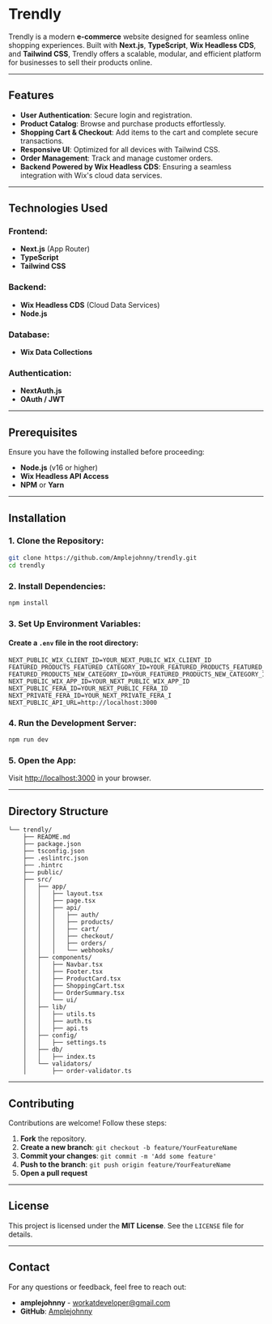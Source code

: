 # Trendly

Trendly is a modern **e-commerce** website designed for seamless online shopping experiences. Built with **Next.js**, **TypeScript**, **Wix Headless CDS**, and **Tailwind CSS**, Trendly offers a scalable, modular, and efficient platform for businesses to sell their products online.

---

## Features
- **User Authentication**: Secure login and registration.
- **Product Catalog**: Browse and purchase products effortlessly.
- **Shopping Cart & Checkout**: Add items to the cart and complete secure transactions.
- **Responsive UI**: Optimized for all devices with Tailwind CSS.
- **Order Management**: Track and manage customer orders.
- **Backend Powered by Wix Headless CDS**: Ensuring a seamless integration with Wix's cloud data services.

---

## Technologies Used
### Frontend:
- **Next.js** (App Router)
- **TypeScript**
- **Tailwind CSS**

### Backend:
- **Wix Headless CDS** (Cloud Data Services)
- **Node.js**

### Database:
- **Wix Data Collections**

### Authentication:
- **NextAuth.js**
- **OAuth / JWT**

---

## Prerequisites
Ensure you have the following installed before proceeding:
- **Node.js** (v16 or higher)
- **Wix Headless API Access**
- **NPM** or **Yarn**

---

## Installation

### 1. Clone the Repository:
```bash
git clone https://github.com/Amplejohnny/trendly.git
cd trendly
```

### 2. Install Dependencies:
```bash
npm install
```

### 3. Set Up Environment Variables:
#### Create a `.env` file in the root directory:
```env
NEXT_PUBLIC_WIX_CLIENT_ID=YOUR_NEXT_PUBLIC_WIX_CLIENT_ID
FEATURED_PRODUCTS_FEATURED_CATEGORY_ID=YOUR_FEATURED_PRODUCTS_FEATURED_CATEGORY_ID
FEATURED_PRODUCTS_NEW_CATEGORY_ID=YOUR_FEATURED_PRODUCTS_NEW_CATEGORY_ID
NEXT_PUBLIC_WIX_APP_ID=YOUR_NEXT_PUBLIC_WIX_APP_ID
NEXT_PUBLIC_FERA_ID=YOUR_NEXT_PUBLIC_FERA_ID
NEXT_PRIVATE_FERA_ID=YOUR_NEXT_PRIVATE_FERA_I
NEXT_PUBLIC_API_URL=http://localhost:3000
```

### 4. Run the Development Server:
```bash
npm run dev
```

### 5. Open the App:
Visit [http://localhost:3000](http://localhost:3000) in your browser.

---

## Directory Structure
```
└── trendly/
    ├── README.md
    ├── package.json
    ├── tsconfig.json
    ├── .eslintrc.json
    ├── .hintrc
    ├── public/
    ├── src/
    │   ├── app/
    │   │   ├── layout.tsx
    │   │   ├── page.tsx
    │   │   ├── api/
    │   │   │   ├── auth/
    │   │   │   ├── products/
    │   │   │   ├── cart/
    │   │   │   ├── checkout/
    │   │   │   ├── orders/
    │   │   │   └── webhooks/
    │   ├── components/
    │   │   ├── Navbar.tsx
    │   │   ├── Footer.tsx
    │   │   ├── ProductCard.tsx
    │   │   ├── ShoppingCart.tsx
    │   │   ├── OrderSummary.tsx
    │   │   └── ui/
    │   ├── lib/
    │   │   ├── utils.ts
    │   │   ├── auth.ts
    │   │   ├── api.ts
    │   ├── config/
    │   │   ├── settings.ts
    │   ├── db/
    │   │   ├── index.ts
    │   └── validators/
    │       ├── order-validator.ts
```

---

## Contributing
Contributions are welcome! Follow these steps:
1. **Fork** the repository.
2. **Create a new branch**: `git checkout -b feature/YourFeatureName`
3. **Commit your changes**: `git commit -m 'Add some feature'`
4. **Push to the branch**: `git push origin feature/YourFeatureName`
5. **Open a pull request**

---

## License
This project is licensed under the **MIT License**. See the `LICENSE` file for details.

---

## Contact
For any questions or feedback, feel free to reach out:

- **amplejohnny** - workatdeveloper@gmail.com
- **GitHub**: [Amplejohnny](https://github.com/Amplejohnny)
